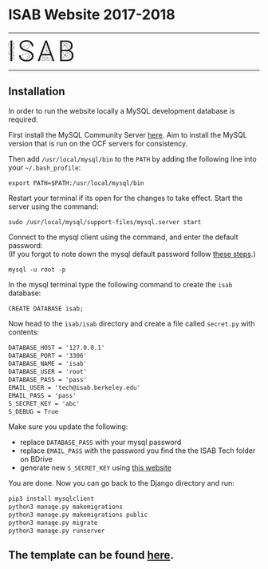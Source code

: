 # ISAB Website 2017-2018

___

![ISAB Logo](images/logo.png "ISAB Logo")

___


## Installation

In order to run the website locally a MySQL development database is required.

First install the MySQL Community Server [here](https://dev.mysql.com/downloads/mysql/). Aim to install the MySQL version that is run on the OCF servers for consistency.

Then add `/usr/local/mysql/bin` to the `PATH` by adding the following line into your `~/.bash_profile`:
```
export PATH=$PATH:/usr/local/mysql/bin
```
Restart your terminal if its open for the changes to take effect.
Start the server using the command:
```
sudo /usr/local/mysql/support-files/mysql.server start
```
Connect to the mysql client using the command, and enter the default password:  
(If you forgot to note down the mysql default password follow [these steps](https://stackoverflow.com/a/22851247/3531663).)
```
mysql -u root -p
```
In the mysql terminal type the following command to create the `isab` database:
```
CREATE DATABASE isab;
```
Now head to the `isab/isab` directory and create a file called `secret.py` with contents:
```
DATABASE_HOST = '127.0.0.1'
DATABASE_PORT = '3306'
DATABASE_NAME = 'isab'
DATABASE_USER = 'root'
DATABASE_PASS = 'pass'
EMAIL_USER = 'tech@isab.berkeley.edu'
EMAIL_PASS = 'pass'
S_SECRET_KEY = 'abc'
S_DEBUG = True
```
Make sure you update the following:
* replace `DATABASE_PASS` with your mysql password
* replace `EMAIL_PASS` with the password you find the the ISAB Tech folder on BDrive
* generate new `S_SECRET_KEY` using [this website](https://www.miniwebtool.com/django-secret-key-generator/)

You are done. Now you can go back to the Django directory and run:
```
pip3 install mysqlclient
python3 manage.py makemigrations
python3 manage.py makemigrations public
python3 manage.py migrate
python3 manage.py runserver
```

## The template can be found [here](https://themeforest.net/item/enigma-creative-responsive-minimal-html-template/12271889).